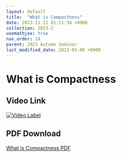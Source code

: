 ```yaml
---
layout: default
title:  "What is Compactness"
date: 2023-11-21 01:11:34 +0900
collection: 2023-2
usemathjax: true
nav_order: 14
parent: 2023 Autumn Seminar
last_modified_date: 2023-03-06 +0900
---
```

# What is Compactness
<!-- ## <center> Abstract </center>
Francis Guthrie claimed in 1852 the four color problem. We
proof two essential lemmas and then solve six color problem. We expand
the proof of six color problem into five, four color problem. Kempe
published this proof in 1879. However the flaw was discovered in 1890
by Heawood. Although flawed, Kempe’s idea was used as one of a basic
tool. -->
## Video Link

[![Video Label](https://img.youtube.com/vi/Nu9tENYkAJk/hqdefault.jpg)](https://youtu.be/Nu9tENYkAJk)

## PDF Download

<a target='_blank' href='../2023-2/2023-2_download/cpt.pdf'>What is Compactness PDF</a>